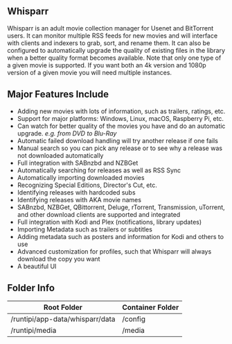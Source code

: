 ## Whisparr

Whisparr is an adult movie collection manager for Usenet and BitTorrent users. It can monitor multiple RSS feeds for new movies and will interface with clients and indexers to grab, sort, and rename them. It can also be configured to automatically upgrade the quality of existing files in the library when a better quality format becomes available.
Note that only one type of a given movie is supported. If you want both an 4k version and 1080p version of a given movie you will need multiple instances.

## Major Features Include

* Adding new movies with lots of information, such as trailers, ratings, etc.
* Support for major platforms: Windows, Linux, macOS, Raspberry Pi, etc.
* Can watch for better quality of the movies you have and do an automatic upgrade. *e.g. from DVD to Blu-Ray*
* Automatic failed download handling will try another release if one fails
* Manual search so you can pick any release or to see why a release was not downloaded automatically
* Full integration with SABnzbd and NZBGet
* Automatically searching for releases as well as RSS Sync
* Automatically importing downloaded movies
* Recognizing Special Editions, Director's Cut, etc.
* Identifying releases with hardcoded subs
* Identifying releases with AKA movie names
* SABnzbd, NZBGet, QBittorrent, Deluge, rTorrent, Transmission, uTorrent, and other download clients are supported and integrated
* Full integration with Kodi and Plex (notifications, library updates)
* Importing Metadata such as trailers or subtitles
* Adding metadata such as posters and information for Kodi and others to use
* Advanced customization for profiles, such that Whisparr will always download the copy you want
* A beautiful UI

## Folder Info

| Root Folder                     | Container Folder |
|---------------------------------|------------------|
| /runtipi/app-data/whisparr/data | /config          |
| /runtipi/media                  | /media           |